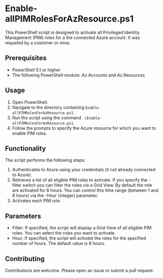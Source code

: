 # Enable-allPIMRolesForAzResource.ps1

This PowerShell script is designed to activate all Privileged Identity Management (PIM) roles for a the connected Azure account. It was requeted by a customer or mine. 

## Prerequisites

- PowerShell 5.1 or higher
- The following PowerShell module: Az.Accounts and Az.Resources

## Usage

1. Open PowerShell.
2. Navigate to the directory containing `Enable-allPIMRolesForAzResource.ps1`.
3. Run the script using the command `.\Enable-allPIMRolesForAzResource.ps1`.
4. Follow the prompts to specify the Azure resource for which you want to enable PIM roles.

## Functionality

The script performs the following steps:

1. Authenticates to Azure using your credentials (it not already connected to Azure).
2. Retrieves a list of all eligible PIM roles to activate. If you specify the -filter switch you can filter the roles via a Grid View. By default the role are activated for 8 hours. You can control this time range (between 1 and 8 hours) via the -Hour (integer) parameter.
3. Activates each PIM role.

## Parameters

- Filter: If specified, the script will display a Grid View of all eligible PIM roles. You can select the roles you want to activate.
- Hour: If specified, the script will activate the roles for the specified number of hours. The default value is 8 hours.
  
## Contributing

Contributions are welcome. Please open an issue or submit a pull request.
